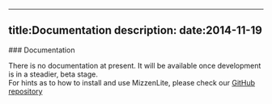 ----
title:Documentation
description:
date:2014-11-19
----
<div class="row">
    <div class="col-lg-12" markdown=1>
### Documentation

There is no documentation at present. It will be available once
development is in a steadier, beta stage.  
For hints as to how to install and use MizzenLite, please check
our [GitHub repository][1]

[1]: https://github.com/mizzencms
    </div>
</div>